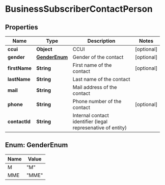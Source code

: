 

# BusinessSubscriberContactPerson


## Properties

| Name | Type | Description | Notes |
|------------ | ------------- | ------------- | -------------|
|**ccui** | **Object** | CCUI |  [optional] |
|**gender** | [**GenderEnum**](#GenderEnum) | Gender of the contact |  [optional] |
|**firstName** | **String** | First name of the contact |  [optional] |
|**lastName** | **String** | Last name of the contact |  |
|**mail** | **String** | Mail address of the contact |  |
|**phone** | **String** | Phone number of the contact |  [optional] |
|**contactId** | **String** | Internal contact identifier (legal represenative of entity) |  |



## Enum: GenderEnum

| Name | Value |
|---- | -----|
| M | &quot;M&quot; |
| MME | &quot;MME&quot; |



